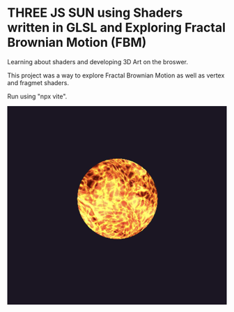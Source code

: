 # THREE JS SUN using Shaders written in GLSL and Exploring Fractal Brownian Motion (FBM)


Learning about shaders and developing 3D Art on the broswer. 

This project was a way to explore Fractal Brownian Motion as well as vertex and fragmet shaders. 

Run using "npx vite". 

![Sun Shader](Sun.png)

